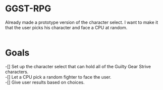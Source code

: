 # GGST-RPG
Already made a prototype version of the character select. I want to make it that the user picks his character and face a CPU at random.
<br>
<br>
<h1>Goals</h1>
  -[] Set up the character select that can hold all of the Guilty Gear Strive characters.<br>
  -[] Let a CPU pick a random fighter to face the user.<br>
  -[] Give user results based on choices.<br>
